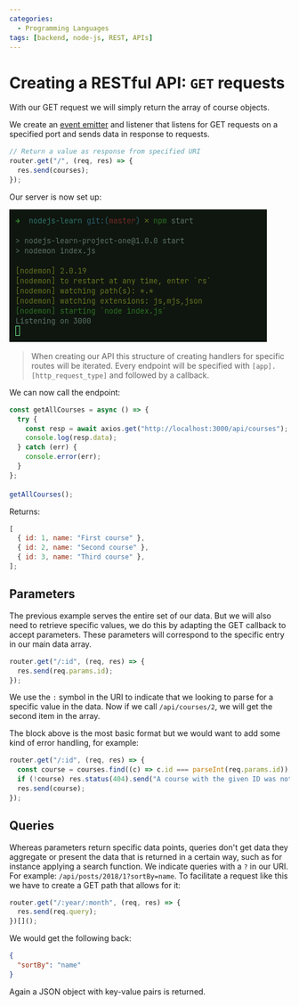```yaml
---
categories:
  - Programming Languages
tags: [backend, node-js, REST, APIs]
---
```


# Creating a RESTful API: `GET` requests

With our GET request we will simply return the array of course objects.

We create an [event emitter](Events%20module.md#event-emitters) and listener that listens for GET requests on a specified port and sends data in response to requests.

```js
// Return a value as response from specified URI
router.get("/", (req, res) => {
  res.send(courses);
});
```

Our server is now set up:

![](/_img/server-listening.png)

> When creating our API this structure of creating handlers for specific routes will be iterated. Every endpoint will be specified with `[app].[http_request_type]` and followed by a callback.

We can now call the endpoint:

```js
const getAllCourses = async () => {
  try {
    const resp = await axios.get("http://localhost:3000/api/courses");
    console.log(resp.data);
  } catch (err) {
    console.error(err);
  }
};

getAllCourses();
```

Returns:

```js
[
  { id: 1, name: "First course" },
  { id: 2, name: "Second course" },
  { id: 3, name: "Third course" },
];
```

## Parameters

The previous example serves the entire set of our data. But we will also need to retrieve specific values, we do this by adapting the GET callback to accept parameters. These parameters will correspond to the specific entry in our main data array.

```js
router.get("/:id", (req, res) => {
  res.send(req.params.id);
});
```

We use the `:` symbol in the URI to indicate that we looking to parse for a specific value in the data. Now if we call `/api/courses/2`, we will get the second item in the array.

The block above is the most basic format but we would want to add some kind of error handling, for example:

```js
router.get("/:id", (req, res) => {
  const course = courses.find((c) => c.id === parseInt(req.params.id));
  if (!course) res.status(404).send("A course with the given ID was not found");
  res.send(course);
});
```

## Queries

Whereas parameters return specific data points, queries don't get data they aggregate or present the data that is returned in a certain way, such as for instance applying a search function. We indicate queries with a `?` in our URI.
For example: `/api/posts/2018/1?sortBy=name`.
To facilitate a request like this we have to create a GET path that allows for it:

```js
router.get("/:year/:month", (req, res) => {
  res.send(req.query);
})[]();
```

We would get the following back:

```json
{
  "sortBy": "name"
}
```

Again a JSON object with key-value pairs is returned.
